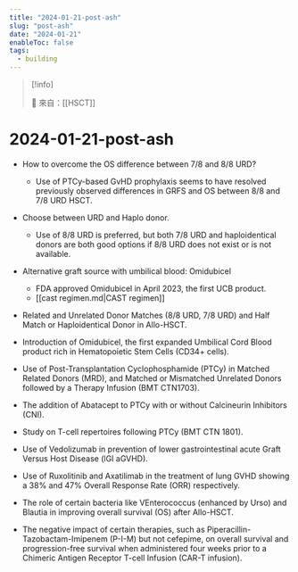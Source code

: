 ```yaml
---
title: "2024-01-21-post-ash"
slug: "post-ash"
date: "2024-01-21"
enableToc: false
tags:
  - building
---
```


> [!info]
>
> 🌱 來自：[[HSCT]]

# 2024-01-21-post-ash

- How to overcome the OS difference between 7/8 and 8/8 URD?
  - Use of PTCy-based GvHD prophylaxis seems to have resolved previously observed differences in GRFS and OS between 8/8 and 7/8 URD HSCT.
- Choose between URD and Haplo donor.
  - Use of 8/8 URD is preferred, but both 7/8 URD and haploidentical donors are both good options if 8/8 URD does not exist or is not available.
- Alternative graft source with umbilical blood: Omidubicel

  - FDA approved Omidubicel in April 2023, the first UCB product.
  - [[cast regimen.md|CAST regimen]]

- Related and Unrelated Donor Matches (8/8 URD, 7/8 URD) and Half Match or Haploidentical Donor in Allo-HSCT.
- Introduction of Omidubicel, the first expanded Umbilical Cord Blood product rich in Hematopoietic Stem Cells (CD34+ cells).
- Use of Post-Transplantation Cyclophosphamide (PTCy) in Matched Related Donors (MRD), and Matched or Mismatched Unrelated Donors followed by a Therapy Infusion (BMT CTN1703).
- The addition of Abatacept to PTCy with or without Calcineurin Inhibitors (CNI).
- Study on T-cell repertoires following PTCy (BMT CTN 1801).
- Use of Vedolizumab in prevention of lower gastrointestinal acute Graft Versus Host Disease (lGI aGVHD).
- Use of Ruxolitinib and Axatilimab in the treatment of lung GVHD showing a 38% and 47% Overall Response Rate (ORR) respectively.
- The role of certain bacteria like VEnterococcus (enhanced by Urso) and Blautia in improving overall survival (OS) after Allo-HSCT.
- The negative impact of certain therapies, such as Piperacillin-Tazobactam-Imipenem (P-I-M) but not cefepime, on overall survival and progression-free survival when administered four weeks prior to a Chimeric Antigen Receptor T-cell Infusion (CAR-T infusion).
